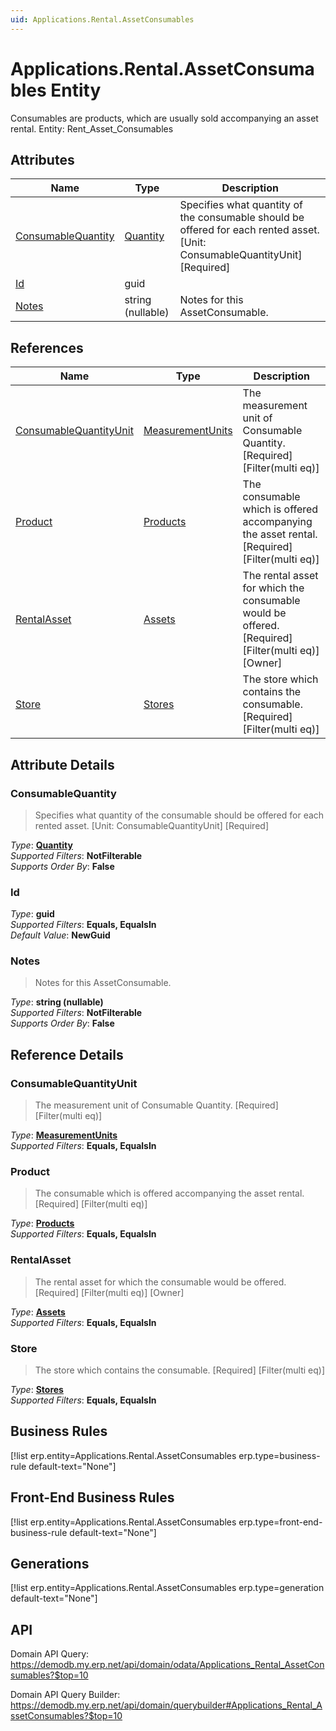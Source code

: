 ```yaml
---
uid: Applications.Rental.AssetConsumables
---
```

# Applications.Rental.AssetConsumables Entity

Consumables are products, which are usually sold accompanying an asset rental. Entity: Rent_Asset_Consumables

## Attributes

| Name | Type | Description |
| ---- | ---- | --- |
| [ConsumableQuantity](Applications.Rental.AssetConsumables.md#consumablequantity) | [Quantity](../data-types.md#quantity) | Specifies what quantity of the consumable should be offered for each rented asset. [Unit: ConsumableQuantityUnit] [Required] 
| [Id](Applications.Rental.AssetConsumables.md#id) | guid |  
| [Notes](Applications.Rental.AssetConsumables.md#notes) | string (nullable) | Notes for this AssetConsumable. 

## References

| Name | Type | Description |
| ---- | ---- | --- |
| [ConsumableQuantityUnit](Applications.Rental.AssetConsumables.md#consumablequantityunit) | [MeasurementUnits](General.MeasurementUnits.md) | The measurement unit of Consumable Quantity. [Required] [Filter(multi eq)] |
| [Product](Applications.Rental.AssetConsumables.md#product) | [Products](General.Products.Products.md) | The consumable which is offered accompanying the asset rental. [Required] [Filter(multi eq)] |
| [RentalAsset](Applications.Rental.AssetConsumables.md#rentalasset) | [Assets](Applications.Rental.Assets.md) | The rental asset for which the consumable would be offered. [Required] [Filter(multi eq)] [Owner] |
| [Store](Applications.Rental.AssetConsumables.md#store) | [Stores](Logistics.Inventory.Stores.md) | The store which contains the consumable. [Required] [Filter(multi eq)] |


## Attribute Details

### ConsumableQuantity

> Specifies what quantity of the consumable should be offered for each rented asset. [Unit: ConsumableQuantityUnit] [Required]

_Type_: **[Quantity](../data-types.md#quantity)**  
_Supported Filters_: **NotFilterable**  
_Supports Order By_: **False**  

### Id

_Type_: **guid**  
_Supported Filters_: **Equals, EqualsIn**  
_Default Value_: **NewGuid**  

### Notes

> Notes for this AssetConsumable.

_Type_: **string (nullable)**  
_Supported Filters_: **NotFilterable**  
_Supports Order By_: **False**  


## Reference Details

### ConsumableQuantityUnit

> The measurement unit of Consumable Quantity. [Required] [Filter(multi eq)]

_Type_: **[MeasurementUnits](General.MeasurementUnits.md)**  
_Supported Filters_: **Equals, EqualsIn**  

### Product

> The consumable which is offered accompanying the asset rental. [Required] [Filter(multi eq)]

_Type_: **[Products](General.Products.Products.md)**  
_Supported Filters_: **Equals, EqualsIn**  

### RentalAsset

> The rental asset for which the consumable would be offered. [Required] [Filter(multi eq)] [Owner]

_Type_: **[Assets](Applications.Rental.Assets.md)**  
_Supported Filters_: **Equals, EqualsIn**  

### Store

> The store which contains the consumable. [Required] [Filter(multi eq)]

_Type_: **[Stores](Logistics.Inventory.Stores.md)**  
_Supported Filters_: **Equals, EqualsIn**  



## Business Rules

[!list erp.entity=Applications.Rental.AssetConsumables erp.type=business-rule default-text="None"]

## Front-End Business Rules

[!list erp.entity=Applications.Rental.AssetConsumables erp.type=front-end-business-rule default-text="None"]

## Generations

[!list erp.entity=Applications.Rental.AssetConsumables erp.type=generation default-text="None"]

## API

Domain API Query:
<https://demodb.my.erp.net/api/domain/odata/Applications_Rental_AssetConsumables?$top=10>

Domain API Query Builder:
<https://demodb.my.erp.net/api/domain/querybuilder#Applications_Rental_AssetConsumables?$top=10>

